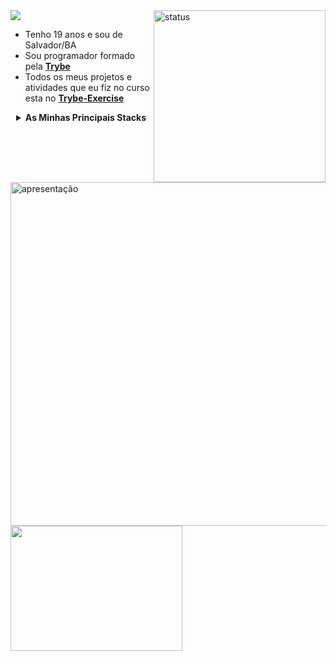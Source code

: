 <div >
 <img align="right" width="275" alt="status" src="https://github-readme-stats.vercel.app/api/top-langs/?username=MiguelSouzaDosReis&layout=compact&langs_count=7&theme=dracula"/>
<img align="left"  width="550" alt="apresentação" src="https://user-images.githubusercontent.com/75230945/159159998-ecb3b86f-79b4-4d5e-a0e2-9ee1ac470e81.gif"/>
<picture >
<source 
  srcset="https://github-readme-stats.vercel.app/api?username=MiguelSouzaDosReis&show_icons=true&theme=dracula"
  media="(prefers-color-scheme: dark)"
/>
<source
  srcset="https://github-readme-stats.vercel.app/api?username=MiguelSouzaDosReis&show_icons=true"
  media="(prefers-color-scheme: light), (prefers-color-scheme: no-preference)"
/>
<img align="left" width="275" height="200"  src="https://github-readme-stats.vercel.app/api?username=MiguelSouzaDosReis&show_icons=true" />
</picture>
   <a  href="https://www.linkedin.com/in/miguel-souza-dos-reis/" target="_blank"><img src="https://img.shields.io/badge/-LinkedIn-%230077B5?style=for-the-badge&logo=linkedin&logoColor=white" target="_blank"></a>  
</div>


- Tenho 19 anos e sou de Salvador/BA
- Sou programador formado pela __[Trybe](https://www.betrybe.com/)__
- Todos os meus projetos e atividades que eu fiz no curso esta no __[Trybe-Exercise](https://github.com/MiguelSouzaDosReis/Trybe-Exercise)__
<details close align="center">
 <summary> <strong> As Minhas Principais Stacks  </strong> </summary>
 <p> React
      <img width="20" src="https://skillicons.dev/icons?i=react" />
</p>
 
 
 <p> Redux 
      <img width="20" src="https://skillicons.dev/icons?i=redux" />
 </p>
 <p> Mysql Workbench
      <img width="20" src="https://cdn.jsdelivr.net/gh/devicons/devicon/icons/mysql/mysql-original.svg" />
 </p>
 <p> Heruko
      <img width="20" src="https://cdn.jsdelivr.net/gh/devicons/devicon/icons/heroku/heroku-original.svg" />
 </p>
 <p> Sequelize 
      <img width="20" src="https://cdn.jsdelivr.net/gh/devicons/devicon/icons/sequelize/sequelize-original.svg" />
 </p>
 <p> MongoDb 
      <img width="20" src="https://skillicons.dev/icons?i=mongodb"
 
 </p>
 <p> JavaScript 
      <img  width="20" src="https://cdn.jsdelivr.net/gh/devicons/devicon/icons/javascript/javascript-original.svg" />     
 </p>
 <p> TyperScript 
      <img  width="20" src="https://cdn.jsdelivr.net/gh/devicons/devicon/icons/typescript/typescript-original.svg" />
 </p>
 <p> Python 
      <img width="20" src="https://skillicons.dev/icons?i=py"
 </p>
 <p> Nodejs 
      <img width="20" src="https://skillicons.dev/icons?i=nodejs"
 </p>
</details close>


<!--

vision-friendly-dark
 <p> React </p>
 <p> Redux </p>
 <p> Mysql Workbench </p>
 <p> CRUD </p>
 <p> Sequelize </p>
 <p> POO </p>
 <p> SOLID </p>
 <p> MongoDb </p>
 <p> JavaScript </p>
 <p> TyperScript </p>
 <p> Python </p>
 <p> Nodejs </p>


  <picture >
<source 
  srcset="https://github-readme-stats.vercel.app/api?username=MiguelSouzaDosReis&show_icons=true&theme=dracula"
  media="(prefers-color-scheme: dark)"
/>
<source
  srcset="https://github-readme-stats.vercel.app/api?username=MiguelSouzaDosReis&show_icons=true"
  media="(prefers-color-scheme: light), (prefers-color-scheme: no-preference)"
/>
<img align="right" width="270"  src="https://github-readme-stats.vercel.app/api?username=MiguelSouzaDosReis&show_icons=true" />
</picture>

-->
